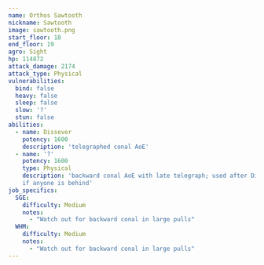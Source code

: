 ```yaml
---
name: Orthos Sawtooth
nickname: Sawtooth
image: sawtooth.png
start_floor: 18
end_floor: 19
agro: Sight
hp: 114872
attack_damage: 2174
attack_type: Physical
vulnerabilities:
  bind: false
  heavy: false
  sleep: false
  slow: '?'
  stun: false
abilities:
  - name: Dissever
    potency: 1600
    description: 'telegraphed conal AoE'
  - name: '?'
    potency: 1600
    type: Physical
    description: 'backward conal AoE with late telegraph; used after Dissever
    if anyone is behind'
job_specifics:
  SGE:
    difficulty: Medium
    notes:
      - "Watch out for backward conal in large pulls"
  WHM:
    difficulty: Medium
    notes:
      - "Watch out for backward conal in large pulls"
---
```

